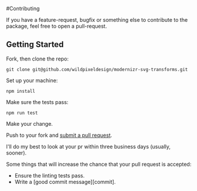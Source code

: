 #Contributing

If you have a feature-request, bugfix or something else to contribute to the package, feel free to open a pull-request.

## Getting Started

Fork, then clone the repo:

    git clone git@github.com/wildpixeldesign/modernizr-svg-transforms.git

Set up your machine:

    npm install

Make sure the tests pass:

    npm run test

Make your change.

Push to your fork and [submit a pull request][pr].

[pr]: https://github.com/wildpixeldesign/modernizr-svg-transforms/compare

I'll do my best to look at your pr within three business days (usually, sooner).

Some things that will increase the chance that your pull request is accepted:

* Ensure the linting tests pass.
* Write a [good commit message][commit].
